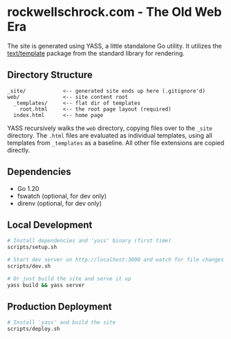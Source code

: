 # rockwellschrock.com - The Old Web Era

The site is generated using YASS, a little standalone Go utility. It utilizes the [text/template](https://pkg.go.dev/text/template) package from the standard library for rendering.

## Directory Structure

    _site/            <-- generated site ends up here (.gitignore'd)
    web/              <-- site content root
      _templates/     <-- flat dir of templates
        root.html     <-- the root page layout (required)
      index.html      <-- home page

YASS recursively walks the `web` directory, copying files over to the `_site` directory. The `.html` files are evaluated as individual templates, using all templates from `_templates` as a baseline. All other file extensions are copied directly.

## Dependencies

- Go 1.20
- fswatch (optional, for dev only)
- direnv (optional, for dev only)

## Local Development

```sh
# Install dependencies and 'yass' binary (first time)
scripts/setup.sh

# Start dev server on http://localhost:3000 and watch for file changes in site/*
scripts/dev.sh

# Or just build the site and serve it up
yass build && yass server
```

## Production Deployment

```sh
# Install 'yass' and build the site
scripts/deploy.sh
```
